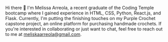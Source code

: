 Hi there 👋
I'm Melissa Arreola, a recent graduate of the Coding Temple bootcamp where I gained experience in HTML, CSS, Python, React.js, and Flask. Currently, I'm putting the finishing touches on my Purple Crochet capstone project, an online platform for purchasing handmade crochets. If you're interested in collaborating or just want to chat, feel free to reach out to me at meliskaarreola@gmail.com.
